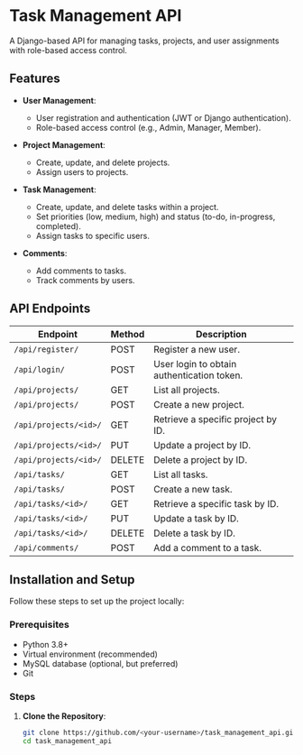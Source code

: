 # Task Management API

A Django-based API for managing tasks, projects, and user assignments with role-based access control.

## Features

- **User Management**:  
  - User registration and authentication (JWT or Django authentication).
  - Role-based access control (e.g., Admin, Manager, Member).

- **Project Management**:  
  - Create, update, and delete projects.
  - Assign users to projects.

- **Task Management**:  
  - Create, update, and delete tasks within a project.
  - Set priorities (low, medium, high) and status (to-do, in-progress, completed).
  - Assign tasks to specific users.

- **Comments**:  
  - Add comments to tasks.
  - Track comments by users.

## API Endpoints

| Endpoint                | Method | Description                                   |
|-------------------------|--------|-----------------------------------------------|
| `/api/register/`        | POST   | Register a new user.                         |
| `/api/login/`           | POST   | User login to obtain authentication token.   |
| `/api/projects/`        | GET    | List all projects.                           |
| `/api/projects/`        | POST   | Create a new project.                        |
| `/api/projects/<id>/`   | GET    | Retrieve a specific project by ID.           |
| `/api/projects/<id>/`   | PUT    | Update a project by ID.                      |
| `/api/projects/<id>/`   | DELETE | Delete a project by ID.                      |
| `/api/tasks/`           | GET    | List all tasks.                              |
| `/api/tasks/`           | POST   | Create a new task.                           |
| `/api/tasks/<id>/`      | GET    | Retrieve a specific task by ID.              |
| `/api/tasks/<id>/`      | PUT    | Update a task by ID.                         |
| `/api/tasks/<id>/`      | DELETE | Delete a task by ID.                         |
| `/api/comments/`        | POST   | Add a comment to a task.                     |

## Installation and Setup

Follow these steps to set up the project locally:

### Prerequisites

- Python 3.8+
- Virtual environment (recommended)
- MySQL database (optional, but preferred)
- Git

### Steps

1. **Clone the Repository**:
   ```bash
   git clone https://github.com/<your-username>/task_management_api.git
   cd task_management_api
